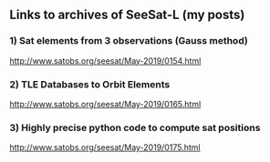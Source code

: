 ## Links to archives of SeeSat-L (my posts)

### 1) Sat elements from 3 observations (Gauss method)
http://www.satobs.org/seesat/May-2019/0154.html

### 2) TLE Databases to Orbit Elements 
http://www.satobs.org/seesat/May-2019/0165.html

### 3) Highly precise python code to compute sat positions 
http://www.satobs.org/seesat/May-2019/0175.html
